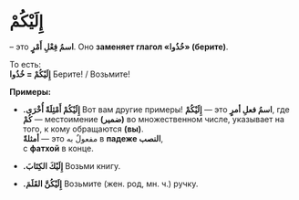 ﻿# إِلَيْكُمْ

–  это **اسمُ فِعْلِ أَمْرٍ**.  Оно **заменяет глагол «خُذُوا» (берите)**.

То есть:  
**إِلَيْكُمْ = خُذُوا** 
Берите! / Возьмите!

**Примеры:**
- **.إِلَيْكُمْ أَمْثِلَةً أُخْرَى** 
Вот вам другие примеры!
**إِلَيْكُمْ** — это **اسمُ فعلِ أمرٍ**, где **كُمْ** — местоимение **(ضمير)** во множественном числе, указывает на того, к кому обращаются **(вы)**.    
**أمثلةً** — это مفعولٌ به в **падеже النصب**,  
    с **фатхой** в конце.

- **.إِلَيْكَ الكِتَابَ**
Возьми книгу.

- **.إِلَيْكُنَّ القَلَمَ**
Возьмите (жен. род, мн. ч.) ручку.
